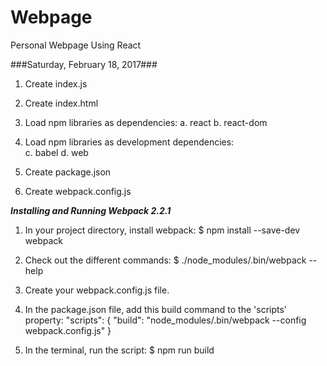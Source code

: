 # Webpage
Personal Webpage Using React

###Saturday, February 18, 2017###


1.  Create index.js

2.  Create index.html
3.  Load npm libraries as dependencies:
    a.  react
    b.  react-dom
4.  Load npm libraries as development dependencies:    
    c.  babel
    d.  web
5.  Create package.json
6.  Create webpack.config.js

***Installing and Running Webpack 2.2.1***

1. In your project directory, install webpack:
        $ npm install --save-dev webpack

2. Check out the different commands:
        $ ./node_modules/.bin/webpack --help

3. Create your webpack.config.js file.

4. In the package.json file, add this build command to the 'scripts' property:
        "scripts": {
            "build": "node_modules/.bin/webpack --config webpack.config.js"
        }

5. In the terminal, run the script:
        $ npm run build
        
